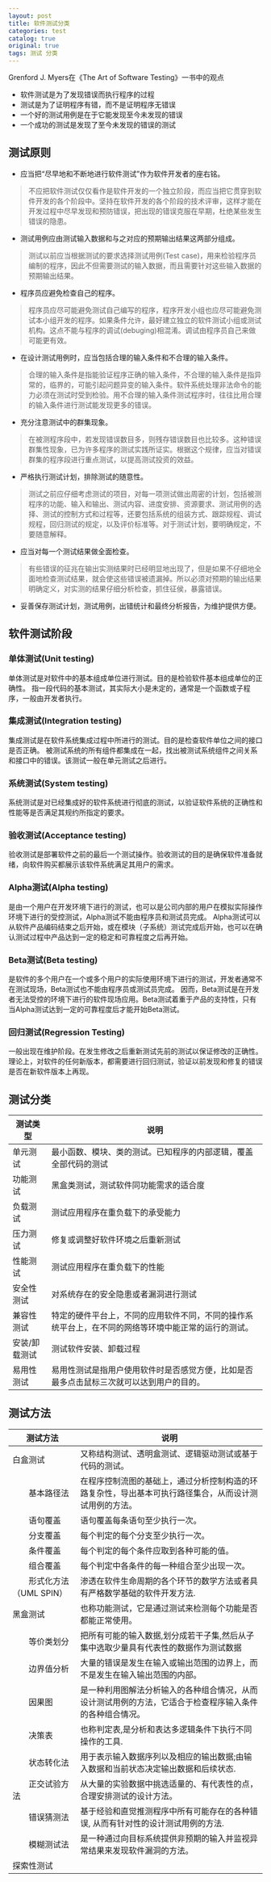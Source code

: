 ```yaml
---
layout: post
title: 软件测试分类
categories: test
catalog: true
original: true
tags: 测试 分类
---
```


Grenford J. Myers在《The Art of Software Testing》一书中的观点
* 软件测试是为了发现错误而执行程序的过程
* 测试是为了证明程序有错，而不是证明程序无错误
* 一个好的测试用例是在于它能发现至今未发现的错误
* 一个成功的测试是发现了至今未发现的错误的测试

## 测试原则

- 应当把“尽早地和不断地进行软件测试”作为软件开发者的座右铭。  
> 不应把软件测试仅仅看作是软件开发的一个独立阶段，而应当把它贯穿到软件开发的各个阶段中。坚持在软件开发的各个阶段的技术评审，这样才能在开发过程中尽早发现和预防错误，把出现的错误克服在早期，杜绝某些发生错误的隐患。
- 测试用例应由测试输入数据和与之对应的预期输出结果这两部分组成。  
> 测试以前应当根据测试的要求选择测试用例(Test case)，用来检验程序员编制的程序，因此不但需要测试的输入数据，而且需要针对这些输入数据的预期输出结果。
- 程序员应避免检查自己的程序。  
> 程序员应尽可能避免测试自己编写的程序，程序开发小组也应尽可能避免测试本小组开发的程序。如果条件允许，最好建立独立的软件测试小组或测试机构。这点不能与程序的调试(debuging)相混淆。调试由程序员自己来做可能更有效。
- 在设计测试用例时，应当包括合理的输入条件和不合理的输入条件。  
> 合理的输入条件是指能验证程序正确的输入条件，不合理的输入条件是指异常的，临界的，可能引起问题异变的输入条件。软件系统处理非法命令的能力必须在测试时受到检验。用不合理的输入条件测试程序时，往往比用合理的输入条件进行测试能发现更多的错误。
- 充分注意测试中的群集现象。  
> 在被测程序段中，若发现错误数目多，则残存错误数目也比较多。这种错误群集性现象，已为许多程序的测试实践所证实。根据这个规律，应当对错误群集的程序段进行重点测试，以提高测试投资的效益。
- 严格执行测试计划，排除测试的随意性。
> 测试之前应仔细考虑测试的项目，对每一项测试做出周密的计划，包括被测程序的功能、输入和输出、测试内容、进度安排、资源要求、测试用例的选择、测试的控制方式和过程等，还要包括系统的组装方式、跟踪规程、调试规程，回归测试的规定，以及评价标准等。对于测试计划，要明确规定，不要随意解释。
- 应当对每一个测试结果做全面检查。
> 有些错误的征兆在输出实测结果时已经明显地出现了，但是如果不仔细地全面地检查测试结果，就会使这些错误被遗漏掉。所以必须对预期的输出结果明确定义，对实测的结果仔细分析检查，抓住征侯，暴露错误。
- 妥善保存测试计划，测试用例，出错统计和最终分析报告，为维护提供方便。

## 软件测试阶段

### 单体测试(Unit testing)
单体测试是对软件中的基本组成单位进行测试。目的是检验软件基本组成单位的正确性。
指一段代码的基本测试，其实际大小是未定的，通常是一个函数或子程序，一般由开发者执行。

### 集成测试(Integration testing)
集成测试是在软件系统集成过程中所进行的测试。目的是检查软件单位之间的接口是否正确。
被测试系统的所有组件都集成在一起，找出被测试系统组件之间关系和接口中的错误。该测试一般在单元测试之后进行。

### 系统测试(System testing)
系统测试是对已经集成好的软件系统进行彻底的测试，以验证软件系统的正确性和性能等是否满足其规约所指定的要求。

### 验收测试(Acceptance testing)
验收测试是部署软件之前的最后一个测试操作。验收测试的目的是确保软件准备就绪，向软件购买都展示该软件系统满足其用户的需求。

### Alpha测试(Alpha testing)
是由一个用户在开发环境下进行的测试，也可以是公司内部的用户在模拟实际操作环境下进行的受控测试，Alpha测试不能由程序员和测试员完成。
Alpha测试可以从软件产品编码结束之后开始，或在模块（子系统）测试完成后开始，也可以在确认测试过程中产品达到一定的稳定和可靠程度之后再开始。

### Beta测试(Beta testing)
是软件的多个用户在一个或多个用户的实际使用环境下进行的测试，开发者通常不在测试现场，Beta测试也不能由程序员或测试员完成。
因而，Beta测试是在开发者无法受控的环境下进行的软件现场应用。Beta测试着重于产品的支持性，只有当Alpha测试达到一定的可靠程度后才能开始Beta测试。

### 回归测试(Regression Testing)
一般出现在维护阶段。在发生修改之后重新测试先前的测试以保证修改的正确性。
理论上，对软件的任何新版本，都需要进行回归测试，验证以前发现和修复的错误 是否在新软件版本上再现。

## 测试分类

| 测试类型       | 说明                                       |
|--------------| ----------------------------------------- |
| 单元测试 | 最小函数、模块、类的测试。已知程序的内部逻辑，覆盖全部代码的测试 |
| 功能测试 | 黑盒类测试，测试软件同功能需求的适合度 |
| 负载测试 | 测试应用程序在重负载下的承受能力 |
| 压力测试 | 修复或调整好软件环境之后重新测试 |
| 性能测试 | 测试应用程序在重负载下的性能 |
| 安全性测试 | 对系统存在的安全隐患或者漏洞进行测试   |
| 兼容性测试  | 特定的硬件平台上，不同的应用软件不同，不同的操作系统平台上，在不同的网络等环境中能正常的运行的测试。 |
| 安装/卸载测试 | 测试软件安装、卸载过程 |
| 易用性测试| 易用性测试是指用户使用软件时是否感觉方便，比如是否最多点击鼠标三次就可以达到用户的目的。|

## 测试方法

| 测试方法       | 说明                                       |
|--------------| ----------------------------------------- |
| 白盒测试 | 又称结构测试、透明盒测试、逻辑驱动测试或基于代码的测试。　 |
|　　基本路径法 | 在程序控制流图的基础上，通过分析控制构造的环路复杂性，导出基本可执行路径集合，从而设计测试用例的方法。　 |
|　　语句覆盖 | 语句覆盖每条语句至少执行一次。　 |
|　　分支覆盖 | 每个判定的每个分支至少执行一次。　 |
|　　条件覆盖 | 每个判定的每个条件应取到各种可能的值。　 |
|　　组合覆盖 | 每个判定中各条件的每一种组合至少出现一次。　 |
|　　形式化方法（UML SPIN） | 渗透在软件生命周期的各个环节的数学方法或者具有严格数学基础的软件开发方法.　 |
| 黑盒测试 | 也称功能测试，它是通过测试来检测每个功能是否都能正常使用。　 |
|　　等价类划分 | 把所有可能的输入数据,划分成若干子集,然后从子集中选取少量具有代表性的数据作为测试数据　 |
|　　边界值分析 | 大量的错误是发生在输入或输出范围的边界上，而不是发生在输入输出范围的内部。　 |
|　　因果图 | 是一种利用图解法分析输入的各种组合情况，从而设计测试用例的方法，它适合于检查程序输入条件的各种组合情况。　 |
|　　决策表 | 也称判定表,是分析和表达多逻辑条件下执行不同操作的工具.　 |
|　　状态转化法 | 用于表示输入数据序列以及相应的输出数据;由输入数据和当前状态决定输出数据和后续状态.　 |
|　　正交试验方法 | 从大量的实验数据中挑选适量的、有代表性的点，合理安排测试的设计方法。　 |
|　　错误猜测法 | 基于经验和直觉推测程序中所有可能存在的各种错误, 从而有针对性的设计测试用例的方法.　 |
|　　模糊测试法 | 是一种通过向目标系统提供非预期的输入并监视异常结果来发现软件漏洞的方法。　 |
| 探索性测试 | |
